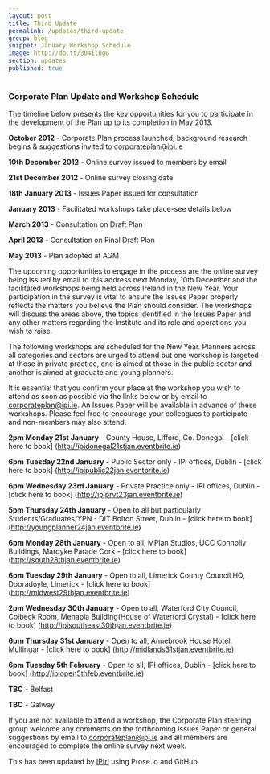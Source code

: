 ```yaml
---
layout: post
title: Third Update
permalink: /updates/third-update
group: blog
snippet: January Workshop Schedule
image: http://db.tt/304ilUgG
section: updates
published: true
---
```


### Corporate Plan Update and Workshop Schedule

The timeline below presents the key opportunities for you to participate in the development of the Plan up to its completion in May 2013. 
 
**October 2012** - Corporate Plan process launched, background research begins & suggestions invited to corporateplan@ipi.ie

**10th December 2012**	- Online survey issued to members by email

**21st December 2012** - Online survey closing date

**18th January 2013** - Issues Paper issued for consultation

**January 2013** - Facilitated workshops take place-see details below

**March 2013** - Consultation on Draft Plan

**April 2013** - Consultation on Final Draft Plan

**May 2013** - Plan adopted at AGM
 
The upcoming opportunities to engage in the process are the online survey being issued by email to this address next Monday, 10th December and the facilitated  workshops being held across Ireland in the New Year. Your participation in the survey is vital to ensure the Issues Paper properly reflects the matters you believe the Plan should consider. The workshops will discuss the areas above, the topics identified in the Issues Paper and any other matters regarding the Institute and its role and operations you wish to raise.
 
The following workshops are scheduled for the New Year. Planners across all categories and sectors are urged to attend but one workshop is targeted at those in private practice, one is aimed at those in the public sector and another is aimed at graduate and young planners.

It is essential that you confirm your place at the workshop you wish to attend as soon as possible via the links below or by email to corporateplan@ipi.ie. An Issues Paper will be available in advance of these workshops. Please feel free to encourage your colleagues to participate and non-members may also attend.
 
**2pm Monday 21st January** - County House, Lifford, Co. Donegal - [click here to book] (http://ipidonegal21stjan.eventbrite.ie)

**6pm Tuesday 22nd January** - Public Sector only - IPI offices, Dublin - [click here to book] (http://ipipublic22jan.eventbrite.ie)

**6pm Wednesday 23rd January** - Private Practice only - IPI offices, Dublin - [click here to book] (http://ipiprvt23jan.eventbrite.ie)	

**5pm Thursday 24th January** - Open to all but particularly Students/Graduates/YPN	- DIT Bolton Street, Dublin	- [click here to book] (http://youngplanner24jan.eventbrite.ie)

**6pm Monday 28th January**	- Open to all, MPlan Studios, UCC Connolly Buildings, Mardyke Parade Cork - [click here to book] (http://south28thjan.eventbrite.ie)	

**6pm Tuesday 29th January** - Open to all, Limerick County Council HQ, Dooradoyle, Limerick - [click here to book] (http://midwest29thjan.eventbrite.ie)	

**2pm Wednesday 30th January** - Open to all, Waterford City Council, Colbeck Room, Menapia Building(House of Waterford Crystal) - [click here to book] (http://ipisoutheast30thjan.eventbrite.ie)

**6pm Thursday 31st January** - Open to all, Annebrook House Hotel, Mullingar - [click here to book] (http://midlands31stjan.eventbrite.ie)	

**6pm Tuesday 5th February** - Open to all, IPI offices, Dublin - [click here to book] (http://ipiopen5thfeb.eventbrite.ie)

**TBC** - Belfast	

**TBC** - Galway	
 
If you are not available to attend a workshop, the Corporate Plan steering group welcome any comments on the forthcoming Issues Paper or general suggestions by email to corporateplan@ipi.ie and all members are encouraged to complete the online survey next week.  

This has been updated by [IPIrl](http://github.com/IPIrl) using Prose.io and GitHub.